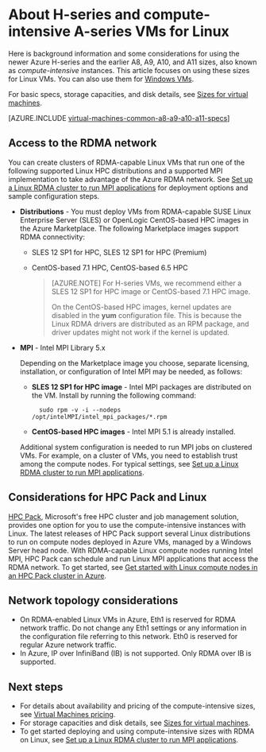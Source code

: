 <!-- not suitable for Mooncake -->

<properties
    pageTitle="About compute-intensive VMs with Linux | Azure"
    description="Get background information and considerations for using the H-series and A8, A9, A10, and A11 compute-intensive sizes for Linux VMs"
    services="virtual-machines-linux"
    documentationcenter=""
    author="dlepow"
    manager="timlt"
    editor=""
    tags="azure-resource-manager,azure-service-management" />
<tags
    ms.assetid="16cf6e2d-f401-4b22-af8c-9a337179f5f6"
    ms.service="virtual-machines-linux"
    ms.devlang="na"
    ms.topic="article"
    ms.tgt_pltfrm="vm-linux"
    ms.workload="infrastructure-services"
    ms.date="03/14/2017"
    wacn.date=""
    ms.author="danlep"
    ms.custom="H1Hack27Feb2017" />

# About H-series and compute-intensive A-series VMs for Linux
Here is background information and some considerations for using the newer Azure H-series and the earlier A8, A9, A10, and A11 sizes, also known as *compute-intensive* instances. This article focuses on using these sizes for Linux VMs. You can also use them for [Windows VMs](/documentation/articles/virtual-machines-windows-a8-a9-a10-a11-specs/). 

For basic specs, storage capacities, and disk details, see [Sizes for virtual machines](/documentation/articles/virtual-machines-linux-sizes/).

[AZURE.INCLUDE [virtual-machines-common-a8-a9-a10-a11-specs](../../includes/virtual-machines-common-a8-a9-a10-a11-specs.md)]

## Access to the RDMA network
You can create clusters of RDMA-capable Linux VMs that run one of the following supported Linux HPC distributions and a supported MPI implementation to take advantage of the Azure RDMA network. See [Set up a Linux RDMA cluster to run MPI applications](/documentation/articles/virtual-machines-linux-classic-rdma-cluster/) for deployment options and sample configuration steps.

* **Distributions** - You must deploy VMs from RDMA-capable SUSE Linux Enterprise Server (SLES) or OpenLogic CentOS-based HPC images in the Azure Marketplace. The following Marketplace images support RDMA connectivity:
  
    * SLES 12 SP1 for HPC, SLES 12 SP1 for HPC (Premium)
    
    * CentOS-based 7.1 HPC, CentOS-based 6.5 HPC  
 
        > [AZURE.NOTE]
        > For H-series VMs, we recommend either a SLES 12 SP1 for HPC image or CentOS-based 7.1 HPC image.
        >
        > On the CentOS-based HPC images, kernel updates are disabled in the **yum** configuration file. This is because the Linux RDMA drivers are distributed as an RPM package, and driver updates might not work if the kernel is updated.
        > 
        > 
* **MPI** - Intel MPI Library 5.x
  
    Depending on the Marketplace image you choose, separate licensing, installation, or configuration of Intel MPI may be needed, as follows: 
  
    * **SLES 12 SP1 for HPC image** - Intel MPI packages are distributed on the VM. Install by running the following command:

            sudo rpm -v -i --nodeps /opt/intelMPI/intel_mpi_packages/*.rpm

    * **CentOS-based HPC images**  - Intel MPI 5.1 is already installed.  
    
    Additional system configuration is needed to run MPI jobs on clustered VMs. For example, on a cluster of VMs, you need to establish trust among the compute nodes. For typical settings, see [Set up a Linux RDMA cluster to run MPI applications](/documentation/articles/virtual-machines-linux-classic-rdma-cluster/).

## Considerations for HPC Pack and Linux
[HPC Pack](https://technet.microsoft.com/zh-cn/library/jj899572.aspx), Microsoft's free HPC cluster and job management solution, provides one option for you to use the compute-intensive instances with Linux. The latest releases of HPC Pack support several Linux distributions to run on compute nodes deployed in Azure VMs, managed by a Windows Server head node. With RDMA-capable Linux compute nodes running Intel MPI, HPC Pack can schedule and run Linux MPI applications that access the RDMA network. To get started, see [Get started with Linux compute nodes in an HPC Pack cluster in Azure](/documentation/articles/virtual-machines-linux-classic-hpcpack-cluster/).

## Network topology considerations
* On RDMA-enabled Linux VMs in Azure, Eth1 is reserved for RDMA network traffic. Do not change any Eth1 settings or any information in the configuration file referring to this network. Eth0 is reserved for regular Azure network traffic.
* In Azure, IP over InfiniBand (IB) is not supported. Only RDMA over IB is supported.

## Next steps
* For details about availability and pricing of the compute-intensive sizes, see [Virtual Machines pricing](/pricing/details/virtual-machines/#Linux).
* For storage capacities and disk details, see [Sizes for virtual machines](/documentation/articles/virtual-machines-linux-sizes/).
* To get started deploying and using compute-intensive sizes with RDMA on Linux, see [Set up a Linux RDMA cluster to run MPI applications](/documentation/articles/virtual-machines-linux-classic-rdma-cluster/).